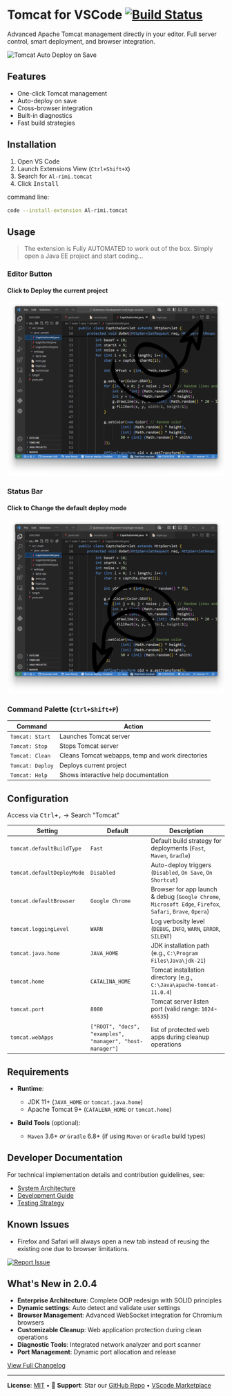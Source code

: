 # Tomcat for VSCode [![Build Status](https://img.shields.io/github/actions/workflow/status/Al-rimi/tomcat/ci.yml?branch=main)](https://github.com/Al-rimi/tomcat/actions)

Advanced Apache Tomcat management directly in your editor. Full server control, smart deployment, and browser integration.

![Tomcat Auto Deploy on Save](./resources/tomcat-auto-ex.gif)

## Features
- One-click Tomcat management
- Auto-deploy on save
- Cross-browser integration
- Built-in diagnostics
- Fast build strategies

## Installation

1. Open VS Code
2. Launch Extensions View (`Ctrl+Shift+X`)
3. Search for `Al-rimi.tomcat`
4. Click <kbd>Install</kbd>

command line:
```bash
code --install-extension Al-rimi.tomcat
```

## Usage
> The extension is Fully AUTOMATED to work out of the box. Simply open a Java EE project and start coding...

### Editor Button

#### Click to Deploy the current project
![Tomcat Editor Button](./resources/tomcat-editor.png)

### Status Bar

#### Click to Change the default deploy mode
![Tomcat Status Bar](./resources/tomcat-status-bar.png)

### Command Palette (`Ctrl+Shift+P`)

| Command                | Action                                           |
|------------------------|--------------------------------------------------|
| `Tomcat: Start`        | Launches Tomcat server                           |
| `Tomcat: Stop`         | Stops Tomcat server                              | 
| `Tomcat: Clean`        | Cleans Tomcat webapps, temp and work directories |
| `Tomcat: Deploy`       | Deploys current project                          | 
| `Tomcat: Help`         | Shows interactive help documentation             |

## Configuration

Access via <kbd>Ctrl+,</kbd> → Search "Tomcat"

| **Setting**                  | **Default**       | **Description**                                                                          |
|------------------------------|-------------------|------------------------------------------------------------------------------------------|
| `tomcat.defaultBuildType`    | `Fast`            | Default build strategy for deployments (`Fast`, `Maven`, `Gradle`)                       |
| `tomcat.defaultDeployMode`   | `Disabled`        | Auto-deploy triggers (`Disabled`, `On Save`, `On Shortcut`)                              |
| `tomcat.defaultBrowser`      | `Google Chrome`   | Browser for app launch & debug (`Google Chrome`, `Microsoft Edge`, `Firefox`, `Safari`, `Brave`, `Opera`) |
| `tomcat.loggingLevel`        | `WARN`            | Log verbosity level (`DEBUG`, `INFO`, `WARN`, `ERROR`, `SILENT`)                         |
| `tomcat.java.home`           | `JAVA_HOME`       | JDK installation path (e.g., `C:\Program Files\Java\jdk-21`)                             |
| `tomcat.home`                | `CATALINA_HOME`   | Tomcat installation directory (e.g., `C:\Java\apache-tomcat-11.0.4`)                     |
| `tomcat.port`                | `8080`            | Tomcat server listen port (valid range: `1024`-`65535`)                                  |
| `tomcat.webApps`             | `["ROOT", "docs", "examples", "manager", "host-manager"]`     | list of protected web apps during cleanup operations                |

## Requirements

- **Runtime**:
  - JDK 11+ (`JAVA_HOME` or `tomcat.java.home`)
  - Apache Tomcat 9+ (`CATALENA_HOME` or `tomcat.home`)
  
- **Build Tools** (optional):
  - `Maven` 3.6+ *or* `Gradle` 6.8+ (if using `Maven` or `Gradle` build types)

## Developer Documentation

For technical implementation details and contribution guidelines, see:
- [System Architecture](https://github.com/Al-rimi/tomcat/tree/main/docs/ARCHITECTURE.md)
- [Development Guide](https://github.com/Al-rimi/tomcat/tree/main/docs/DEVELOPMENT.md) 
- [Testing Strategy](https://github.com/Al-rimi/tomcat/tree/main/docs/TESTING.md)

## Known Issues

- Firefox and Safari will always open a new tab instead of reusing the existing one due to browser limitations.

[![Report Issue](https://img.shields.io/badge/-Report_Issue-red?style=flat-square)](https://github.com/Al-rimi/tomcat/issues)

## What's New in 2.0.4
- **Enterprise Architecture**: Complete OOP redesign with SOLID principles
- **Dynamic settings**: Auto detect and validate user settings
- **Browser Management**: Advanced WebSocket integration for Chromium browsers
- **Customizable Cleanup**: Web application protection during clean operations
- **Diagnostic Tools**: Integrated network analyzer and port scanner
- **Port Management**: Dynamic port allocation and release

[View Full Changelog](https://github.com/Al-rimi/tomcat/blob/main/CHANGELOG.md)

---

**License**: [MIT](LICENSE) • 💖 **Support**: Star our [GitHub Repo](https://github.com/Al-rimi/tomcat) • [VScode Marketplace](https://marketplace.visualstudio.com/items?itemName=Al-rimi.tomcat)